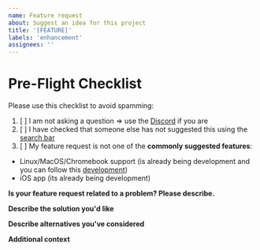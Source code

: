 ```yaml
---
name: Feature request
about: Suggest an idea for this project
title: '[FEATURE]'
labels: 'enhancement'
assignees: ''
---
```


# Pre-Flight Checklist
Please use this checklist to avoid spamming:

1. [ ] I am not asking a question => use the [Discord](https://discord.gg/qDqTzvj4SH) if you are
2. [ ] I have checked that someone else has not suggested this using the [search bar](https://github.com/OhMyGuus/BetterCrewLink/issues?q=is%3Aissue)
3. [ ] My feature request is not one of the **commonly suggested features**:
- Linux/MacOS/Chromebook support (is already being development and you can follow this [development](https://github.com/OhMyGuus/BetterCrewLink/pull/29))
- iOS app (its already being development)

**Is your feature request related to a problem? Please describe.**
<!-- A clear and concise description of what the problem is. Ex. I'm always frustrated when [...] -->

**Describe the solution you'd like**
<!-- A clear and concise description of what you want to happen. -->

**Describe alternatives you've considered**
<!-- A clear and concise description of any alternative solutions or features you've considered. -->

**Additional context**
<!-- Add any other context or screenshots about the feature request here. -->
